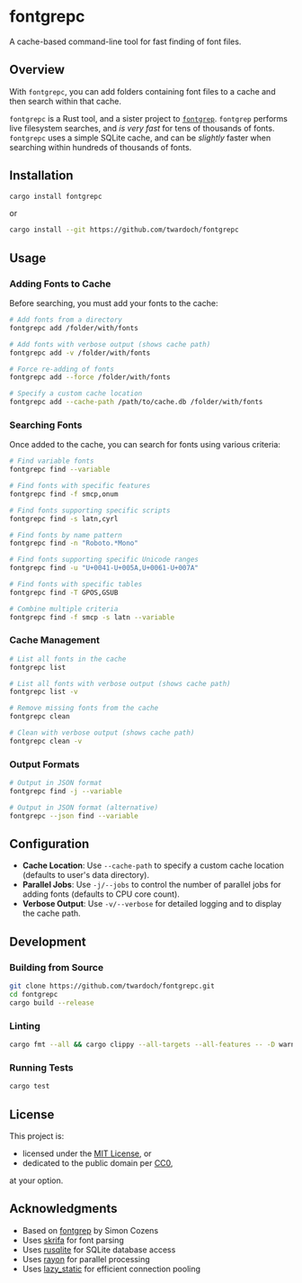 # fontgrepc

A cache-based command-line tool for fast finding of font files.

## Overview

With `fontgrepc`, you can add folders containing font files to a cache and then search within that cache. 

`fontgrepc` is a Rust tool, and a sister project to [`fontgrep`](https://github.com/simoncozens/fontgrep). `fontgrep` performs live filesystem searches, and _is very fast_ for tens of thousands of fonts. `fontgrepc` uses a simple SQLite cache, and can be _slightly_ faster when searching within hundreds of thousands of fonts. 

## Installation

```bash
cargo install fontgrepc
```

or 

```bash
cargo install --git https://github.com/twardoch/fontgrepc
```


## Usage

### Adding Fonts to Cache

Before searching, you must add your fonts to the cache:

```bash
# Add fonts from a directory
fontgrepc add /folder/with/fonts

# Add fonts with verbose output (shows cache path)
fontgrepc add -v /folder/with/fonts

# Force re-adding of fonts
fontgrepc add --force /folder/with/fonts

# Specify a custom cache location
fontgrepc add --cache-path /path/to/cache.db /folder/with/fonts
```

### Searching Fonts

Once added to the cache, you can search for fonts using various criteria:

```bash
# Find variable fonts
fontgrepc find --variable

# Find fonts with specific features
fontgrepc find -f smcp,onum

# Find fonts supporting specific scripts
fontgrepc find -s latn,cyrl

# Find fonts by name pattern
fontgrepc find -n "Roboto.*Mono"

# Find fonts supporting specific Unicode ranges
fontgrepc find -u "U+0041-U+005A,U+0061-U+007A"

# Find fonts with specific tables
fontgrepc find -T GPOS,GSUB

# Combine multiple criteria
fontgrepc find -f smcp -s latn --variable
```

### Cache Management

```bash
# List all fonts in the cache
fontgrepc list

# List all fonts with verbose output (shows cache path)
fontgrepc list -v

# Remove missing fonts from the cache
fontgrepc clean

# Clean with verbose output (shows cache path)
fontgrepc clean -v
```

### Output Formats

```bash
# Output in JSON format
fontgrepc find -j --variable

# Output in JSON format (alternative)
fontgrepc --json find --variable
```


## Configuration

* **Cache Location**: Use `--cache-path` to specify a custom cache location (defaults to user's data directory).
* **Parallel Jobs**: Use `-j/--jobs` to control the number of parallel jobs for adding fonts (defaults to CPU core count).
* **Verbose Output**: Use `-v/--verbose` for detailed logging and to display the cache path.

## Development

### Building from Source

```bash
git clone https://github.com/twardoch/fontgrepc.git
cd fontgrepc
cargo build --release
```

### Linting

```bash
cargo fmt --all && cargo clippy --all-targets --all-features -- -D warnings
```

### Running Tests

```bash
cargo test
```

## License

This project is: 

- licensed under the [MIT License](./LICENSE), or 
- dedicated to the public domain per [CC0](./CC0-1.0), 

at your option.

## Acknowledgments

* Based on [fontgrep](https://github.com/simoncozens/fontgrep) by Simon Cozens
* Uses [skrifa](https://github.com/googlefonts/skrifa) for font parsing
* Uses [rusqlite](https://github.com/rusqlite/rusqlite) for SQLite database access
* Uses [rayon](https://github.com/rayon-rs/rayon) for parallel processing
* Uses [lazy_static](https://github.com/rust-lang-nursery/lazy-static.rs) for efficient connection pooling
